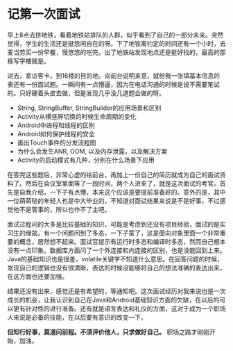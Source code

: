 # 记第一次面试

早上8点去挤地铁，看着地铁站排队的人群，似乎看到了自己的一部分未来。突然觉得，学生的生活还是挺悠闲自在的呀。下了地铁离约定的时间还有一个小时，去麦当劳买一份早餐，慢悠悠的吃完。出了地铁站发现地点还是挺好找的，最高的那栋写字楼就是。

进去，拿访客卡，到16楼的目的地。向前台说明来意，就给我一张填基本信息的表还有一份面试题。一瞬间有一点懵逼，因为在电话沟通的时候是说不需要笔试的。只好硬着头皮去做，但是发现几乎没几道题会做的呀。

- String, StringBuffer, StringBuilder的应用场景和区别
- Activity从横竖屏切换的时候生命周期的变化
- Android中进程和线程的区别
- Android如何保护线程的安全
- 画出Touch事件的分发流程图
- 为什么会发生ANR, OOM, 以及内存泄露，以及解决方案
- Activity的启动模式有几种，分别在什么场景下应用

在答完这些题后，非常心虚的给前台，再加上一份自己的简历就成为自己的面试资料了。然后在会议室里面等了一段时间，两个人进来了，就是这次面试的考官。首先是自我介绍，一下子有点懵，本来这个应该是要提前准备好的。意外的是，其中一位萌萌哒的年轻人也是中大毕业的，不知道对面试结果来说是不是好事，不过感觉他不是管事的，所以也作不了主吧。

面试过程问的大多是比较基础的知识，可能是考虑到还没有项目经验，面试的是实习生的缘故。有一个问题问到了多态，一下子蒙了，这是面向对象里面一个非常重要的概念，居然想不起来。面试官提示有运行时多态和编译时多态，然而自己根本没有一点印象。数据库方面问了一个外连接和内连接的区别，也是没能回到上来。Java的基础知识也是很差，volatile关键字不知道什么意思。在回答问题的时候，发现自己的逻辑也没有很清晰，表达的时候没能够将自己的想法准确的表达出来，在这方面也还要加强。

结果还没有出来，感觉还是有希望的，等通知吧。这次面试经历对我来说也是一次成长的机会，让我认识到自己在Java和Android基础知识方面的欠缺，在以后的可以更有针对性的进行准备。还有就是语言表达和礼仪的方面，这对于成为一个职场人来说是必备的技能，在以后要有意识的改变一下。

**但知行好事，莫道问前程。不须评价他人，只求做好自己。** 职场之路才刚刚开始，加油。